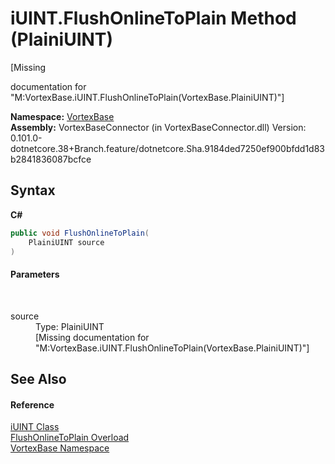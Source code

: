# iUINT.FlushOnlineToPlain Method (PlainiUINT)
 

\[Missing <summary> documentation for "M:VortexBase.iUINT.FlushOnlineToPlain(VortexBase.PlainiUINT)"\]

**Namespace:**&nbsp;<a href="N_VortexBase.md">VortexBase</a><br />**Assembly:**&nbsp;VortexBaseConnector (in VortexBaseConnector.dll) Version: 0.101.0-dotnetcore.38+Branch.feature/dotnetcore.Sha.9184ded7250ef900bfdd1d83b2841836087bcfce

## Syntax

**C#**<br />
``` C#
public void FlushOnlineToPlain(
	PlainiUINT source
)
```


#### Parameters
&nbsp;<dl><dt>source</dt><dd>Type: PlainiUINT<br />\[Missing <param name="source"/> documentation for "M:VortexBase.iUINT.FlushOnlineToPlain(VortexBase.PlainiUINT)"\]</dd></dl>

## See Also


#### Reference
<a href="T_VortexBase_iUINT.md">iUINT Class</a><br /><a href="Overload_VortexBase_iUINT_FlushOnlineToPlain.md">FlushOnlineToPlain Overload</a><br /><a href="N_VortexBase.md">VortexBase Namespace</a><br />